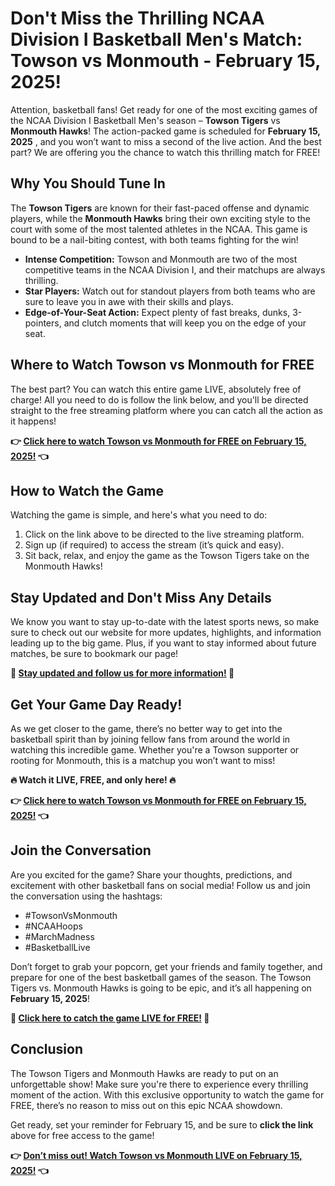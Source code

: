 # Don't Miss the Thrilling NCAA Division I Basketball Men's Match: Towson vs Monmouth - February 15, 2025!

Attention, basketball fans! Get ready for one of the most exciting games of the NCAA Division I Basketball Men's season – **Towson Tigers** vs **Monmouth Hawks**! The action-packed game is scheduled for **February 15, 2025** , and you won’t want to miss a second of the live action. And the best part? We are offering you the chance to watch this thrilling match for FREE!

## Why You Should Tune In

The **Towson Tigers** are known for their fast-paced offense and dynamic players, while the **Monmouth Hawks** bring their own exciting style to the court with some of the most talented athletes in the NCAA. This game is bound to be a nail-biting contest, with both teams fighting for the win!

- **Intense Competition:** Towson and Monmouth are two of the most competitive teams in the NCAA Division I, and their matchups are always thrilling.
- **Star Players:** Watch out for standout players from both teams who are sure to leave you in awe with their skills and plays.
- **Edge-of-Your-Seat Action:** Expect plenty of fast breaks, dunks, 3-pointers, and clutch moments that will keep you on the edge of your seat.

## Where to Watch Towson vs Monmouth for FREE

The best part? You can watch this entire game LIVE, absolutely free of charge! All you need to do is follow the link below, and you'll be directed straight to the free streaming platform where you can catch all the action as it happens!

**👉 [Click here to watch Towson vs Monmouth for FREE on February 15, 2025!]( https://tinyurl.com/livestreamfreeo?st=Towson+vs+Monmouth&si=ghc ) 👈**

## How to Watch the Game

Watching the game is simple, and here's what you need to do:

1. Click on the link above to be directed to the live streaming platform.
2. Sign up (if required) to access the stream (it’s quick and easy).
3. Sit back, relax, and enjoy the game as the Towson Tigers take on the Monmouth Hawks!

## Stay Updated and Don't Miss Any Details

We know you want to stay up-to-date with the latest sports news, so make sure to check out our website for more updates, highlights, and information leading up to the big game. Plus, if you want to stay informed about future matches, be sure to bookmark our page!

**🔔 [Stay updated and follow us for more information!]( https://tinyurl.com/livestreamfreeo?st=Towson+vs+Monmouth&si=ghc ) 🔔**

## Get Your Game Day Ready!

As we get closer to the game, there’s no better way to get into the basketball spirit than by joining fellow fans from around the world in watching this incredible game. Whether you're a Towson supporter or rooting for Monmouth, this is a matchup you won’t want to miss!

**🔥 Watch it LIVE, FREE, and only here! 🔥**

**👉 [Click here to watch Towson vs Monmouth for FREE on February 15, 2025!]( https://tinyurl.com/livestreamfreeo?st=Towson+vs+Monmouth&si=ghc ) 👈**

## Join the Conversation

Are you excited for the game? Share your thoughts, predictions, and excitement with other basketball fans on social media! Follow us and join the conversation using the hashtags:

- #TowsonVsMonmouth
- #NCAAHoops
- #MarchMadness
- #BasketballLive

Don’t forget to grab your popcorn, get your friends and family together, and prepare for one of the best basketball games of the season. The Towson Tigers vs. Monmouth Hawks is going to be epic, and it’s all happening on **February 15, 2025**!

**🚨 [Click here to catch the game LIVE for FREE!]( https://tinyurl.com/livestreamfreeo?st=Towson+vs+Monmouth&si=ghc ) 🚨**

## Conclusion

The Towson Tigers and Monmouth Hawks are ready to put on an unforgettable show! Make sure you're there to experience every thrilling moment of the action. With this exclusive opportunity to watch the game for FREE, there’s no reason to miss out on this epic NCAA showdown.

Get ready, set your reminder for February 15, and be sure to **click the link** above for free access to the game!

**👉 [Don’t miss out! Watch Towson vs Monmouth LIVE on February 15, 2025!]( https://tinyurl.com/livestreamfreeo?st=Towson+vs+Monmouth&si=ghc ) 👈**
